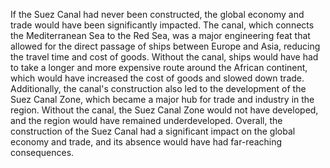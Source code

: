 If the Suez Canal had never been constructed, the global economy and trade would have been significantly impacted. The canal, which connects the Mediterranean Sea to the Red Sea, was a major engineering feat that allowed for the direct passage of ships between Europe and Asia, reducing the travel time and cost of goods. Without the canal, ships would have had to take a longer and more expensive route around the African continent, which would have increased the cost of goods and slowed down trade. Additionally, the canal's construction also led to the development of the Suez Canal Zone, which became a major hub for trade and industry in the region. Without the canal, the Suez Canal Zone would not have developed, and the region would have remained underdeveloped. Overall, the construction of the Suez Canal had a significant impact on the global economy and trade, and its absence would have had far-reaching consequences.